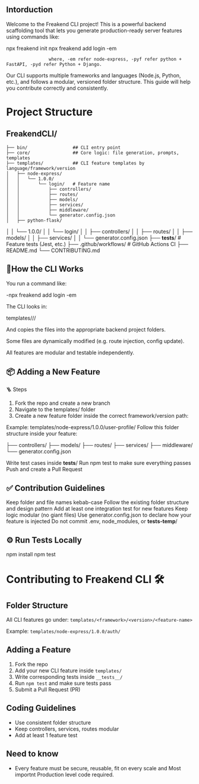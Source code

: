 ## Intorduction
Welcome to the Freakend CLI project! This is a powerful backend scaffolding tool that lets you generate production-ready server features using commands like:

npx freakend init
npx freakend add login -em 

                    where, -em refer node-express, -pyf refer python + FastAPI, -pyd refer Python + Django.

Our CLI supports multiple frameworks and languages (Node.js, Python, etc.), and follows a modular, versioned folder structure. This guide will help you contribute correctly and consistently.

# Project Structure

## FreakendCLI/
    ├── bin/                 ## CLI entry point
    ├── core/                ## Core logic: file generation, prompts, templates
    ├── templates/           ## CLI feature templates by language/framework/version
    │   ├── node-express/
    │   │   └── 1.0.0/
    │   │       └── login/   # Feature name
    │   │           ├── controllers/
    │   │           ├── routes/
    │   │           ├── models/
    │   │           ├── services/
    │   │           ├── middleware/
    │   │           └── generator.config.json
    │   ├── python-flask/
│   │   └── 1.0.0/
│   │       └── login/
│   │           ├── controllers/
│   │           ├── routes/
│   │           ├── models/
│   │           ├── services/
│   │           └── generator.config.json
    ├── __tests__/           # Feature tests (Jest, etc.)
    ├── .github/workflows/   # GitHub Actions CI
    ├── README.md
    └── CONTRIBUTING.md

## 🧠How the CLI Works

You run a command like:

 -npx freakend add login -em

The CLI looks in:

templates/<framework>/<version>/<feature>

And copies the files into the appropriate backend project folders.

Some files are dynamically modified (e.g. route injection, config update).

All features are modular and testable independently.

## 📦 Adding a New Feature

🪜 Steps

1. Fork the repo and create a new branch
2. Navigate to the templates/ folder
3. Create a new feature folder inside the correct framework/version path:

Example:
templates/node-express/1.0.0/user-profile/
Follow this folder structure inside your feature:

├── controllers/
├── models/
├── routes/
├── services/
├── middleware/
└── generator.config.json

Write test cases inside __tests__/
Run npm test to make sure everything passes
Push and create a Pull Request

## ✅ Contribution Guidelines

Keep folder and file names kebab-case
Follow the existing folder structure and design pattern
Add at least one integration test for new features
Keep logic modular (no giant files)
Use generator.config.json to declare how your feature is injected
Do not commit .env, node_modules, or __tests-temp__/

## ⚙️ Run Tests Locally
npm install
npm test



# Contributing to Freakend CLI 🛠️

## Folder Structure
All CLI features go under: `templates/<framework>/<version>/<feature-name>`

Example: `templates/node-express/1.0.0/auth/`

## Adding a Feature
1. Fork the repo
2. Add your new CLI feature inside `templates/`
3. Write corresponding tests inside `__tests__/`
4. Run `npm test` and make sure tests pass
5. Submit a Pull Request (PR)

## Coding Guidelines
- Use consistent folder structure
- Keep controllers, services, routes modular
- Add at least 1 feature test

## Need to know
- Every feature must be secure, reusable, fit on every scale and Most importnt Production level code required.

